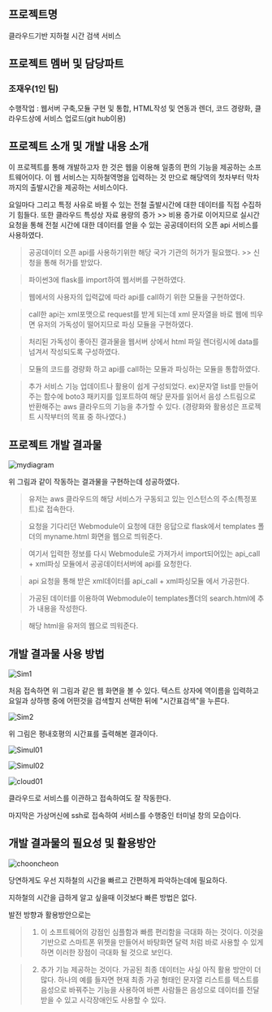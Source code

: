 ## 프로젝트명
클라우드기반 지하철 시간 검색 서비스


## 프로젝트 멤버 및 담당파트
### 조재우(1인 팀)
수행작업 : 웹서버 구축,모듈 구현 및 통합, HTML작성 및 연동과 렌더, 코드 경량화, 클라우드상에 서비스 업로드(git hub이용)


## 프로젝트 소개 및 개발 내용 소개
이 프로젝트를 통해 개발하고자 한 것은 웹을 이용해 일종의 편의 기능을 제공하는 소프트웨어이다.
이 웹 서비스는 지하철역명을 입력하는 것 만으로 해당역의 첫차부터 막차까지의 출발시간을 제공하는 서비스이다.

요일마다 그리고 특정 사유로 바뀔 수 있는 전철 출발시간에 대한 데이터를 직접 수집하기 힘들다. 
또한 클라우드 특성상 자료 용량의 증가 >> 비용 증가로 이어지므로 실시간 요청을 통해 전철 시간에 대한 데이터를 얻을 수 있는 공공데이터의 오픈 api 서비스를 사용하였다.

>공공데이터 오픈 api를 사용하기위한 해당 국가 기관의 허가가 필요했다. >> 신청을 통해 허가를 받았다.

>파이썬3에 flask를 import하여 웹서버를 구현하였다.

>웹에서의 사용자의 입력값에 따라 api를 call하기 위한 모듈을 구현하였다.

>call한 api는 xml포맷으로 request를 받게 되는데 xml 문자열을 바로 웹에 띄우면 유저의 가독성이 떨어지므로 파싱 모듈을 구현하였다.

>처리된 가독성이 좋아진 결과물을 웹서버 상에서 html 파일 렌더링시에 data를 넘겨서 작성되도록 구성하였다.

>모듈의 코드를 경량화 하고 api를 call하는 모듈과 파싱하는 모듈을 통합하였다.

>추가 서비스 기능 업데이트나 활용이 쉽게 구성되었다. ex)문자열 list를 만들어주는 함수에 boto3 패키지를 임포트하여 해당 문자를 읽어서 음성 스트림으로 반환해주는 aws 클라우드의 기능을 추가할 수 있다. (경량화와 활용성은 프로젝트 시작부터의 목표 중 하나였다.)


## 프로젝트 개발 결과물
![mydiagram](https://user-images.githubusercontent.com/74773343/101609340-353b4600-3a4a-11eb-93a9-4a1ebde81317.PNG)

위 그림과 같이 작동하는 결과물을 구현하는데 성공하였다.

>유저는 aws 클라우드의 해당 서비스가 구동되고 있는 인스턴스의 주소(특정포트)로 접속한다.

>요청을 기다리던 Webmodule이 요청에 대한 응답으로 flask에서 templates 폴더의 myname.html 화면을 웹으로 띄워준다.

>여기서 입력한 정보를 다시 Webmodule로 가져가서 import되어있는 api_call + xml파싱 모듈에서 공공데이터서버에 api를 요청한다.

>api 요청을 통해 받은 xml데이터를 api_call + xml파싱모듈 에서 가공한다.

>가공된 데이터를 이용하여 Webmodule이 templates폴더의 search.html에 추가 내용을 작성한다.

>해당 html을 유저의 웹으로 띄워준다.

## 개발 결과물 사용 방법
![Sim1](https://user-images.githubusercontent.com/74773343/101612889-7d5c6780-3a4e-11eb-837a-9b5491e10b6c.PNG)

처음 접속하면 위 그림과 같은 웹 화면을 볼 수 있다.
텍스트 상자에 역이름을 입력하고 요일과 상하행 중에 어떤것을 검색할지 선택한 뒤에 "시간표검색"을 누른다.


![Sim2](https://user-images.githubusercontent.com/74773343/101612902-81888500-3a4e-11eb-924e-b5689a3e9fba.PNG)

위 그림은 평내호평의 시간표를 출력해본 결과이다.


![Simul01](https://user-images.githubusercontent.com/74773343/101614794-b85f9a80-3a50-11eb-9381-6c610980c306.PNG)

![Simul02](https://user-images.githubusercontent.com/74773343/101614803-bac1f480-3a50-11eb-8163-5a8c5e1a7a5d.PNG)

![cloud01](https://user-images.githubusercontent.com/74773343/101614816-bd244e80-3a50-11eb-89b9-95f9e05d38bf.PNG)

클라우드로 서비스를 이관하고 접속하여도 잘 작동한다.

마지막은 가상머신에 ssh로 접속하여 서비스를 수행중인 터미널 창의 모습이다.

## 개발 결과물의 필요성 및 활용방안
![chooncheon](https://user-images.githubusercontent.com/74773343/101615738-d24dad00-3a51-11eb-8693-adcd65964375.jpg)

당연하게도 우선 지하철의 시간을 빠르고 간편하게 파악하는데에 필요하다.

지하철의 시간을 급하게 알고 싶을때 이것보다 빠른 방법은 없다.

발전 방향과 활용방안으로는
>1. 이 소프트웨어의 강점인 심플함과 빠름 편리함을 극대화 하는 것이다. 이것을 기반으로 스마트폰 위젯을 만들어서 바탕화면 달력 처럼 바로 사용할 수 있게 하면 이러한 장점이 극대화 될 것으로 보인다.

>2. 추가 기능 제공하는 것이다. 가공된 최종 데이터는 사실 아직 활용 방안이 더 많다. 하나의 예를 들자면 현재 최종 가공 형태인 문자열 리스트를 텍스트를 음성으로 바꿔주는 기능을 사용하여 바쁜 사람들은 음성으로 데이터를 전달 받을 수 있고 시각장애인도 사용할 수 있다.

